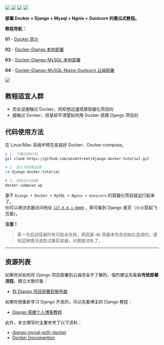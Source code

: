 [![](https://img.shields.io/badge/docker-19.03.1-blue)](https://getbootstrap.com/docs/4.1/getting-started/introduction/)
[![](https://img.shields.io/badge/python-3.7-orange.svg)](https://www.python.org/downloads/release/python-370/)
[![](https://img.shields.io/badge/django-2.2-green.svg)](https://docs.djangoproject.com/en/2.1/releases/2.1/)
[![](https://img.shields.io/badge/license-MIT-000000.svg)](https://opensource.org/licenses/MIT)

**部署 Docker + Django + Mysql + Ngnix + Gunicorn 的傻瓜式教程。**

**教程导航：**

**01** - [Docker 简介](https://github.com/windstreet/django-docker-tutorial/blob/master/md/01.Docker简介.md)

**02** - [Docker-Django 本地部署](https://github.com/windstreet/django-docker-tutorial/blob/master/md/02.Docker-Django本地部署.md)

**03** - [Docker-Django-MySQL 本地部署](https://github.com/windstreet/django-docker-tutorial/blob/master/md/03.Docker-Django-MySQL本地部署.md)

**04** - [Docker-Django-MySQL-Nginx-Gunicorn 云端部署](https://github.com/windstreet/django-docker-tutorial/blob/master/md/04.Docker-Django-MySQL-Nginx-Gunicorn云端部署.md)

![](https://www.dusaiphoto.com/media/image/image_source/20190928/reduce_docker_small.jpg)

## 教程适宜人群

- 完全没接触过 Docker，但却想迅速搭建容器化项目的
- 接触过 Docker，但是却不清楚如何用 Docker 搭建 Django 项目的

## 代码使用方法

在 Linux/Mac 系统中预先安装好 Docker、Docker-compose。

```bash
# 1. 下载示例代码
git clone https://github.com/windstreet/django-docker-tutorial.git

# 2. 进入代码根目录
cd django-docker-tutorial

# 3. 然后运行容器
docker-compose up

```

基于 `Django + Docker + MySQL + Nginx + Gunicorn` 的容器化项目就运行起来了。    
你可以用浏览器访问地址 [`127.0.0.1:8000`](http://0.0.0.0:8000/) ，即可看到 Django 首页（小火箭起飞页面）。

**注意！**
> 第一次启动容器时有可能会失败，原因是 db 容器未完全初始化造成的。遇到这种情况请尝试重启容器，问题就消失了。

---

## 资源列表

如果你对如何将 Django 项目部署到云端完全不了解的，强烈建议先看看**传统部署流程**，建立大致印象：

- [将 Django 项目部署到服务器](https://www.dusaiphoto.com/article/detail/71/)

如果你想重新学习 Django 开发的，可以先看博主的 Django 教程：

- [Django 搭建个人博客教程](https://www.dusaiphoto.com/article/detail/2/)

此外，本文撰写时主要参考了以下资料：

- [django-mysql-with-docker](http://www.nisanthsojan.com/django-mysql-with-docker -a-step-by-step-guide-for-local-development-part-1/)
- [Docker Documention](https://docs.docker.com/)
